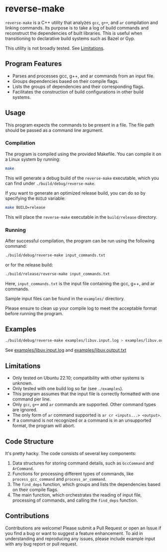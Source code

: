 # reverse-make

`reverse-make` is a C++ utility that analyzes `gcc`, `g++`, and `ar` compilation and linking commands. Its purpose is to take a log of build commands and reconstruct the dependencies of built libraries. This is useful when transitioning to declarative build systems such as Bazel or Gyp.

This utility is not broadly tested. See [Limitations](#limitations).

## Program Features

* Parses and processes gcc, g++, and ar commands from an input file.
* Groups dependencies based on their compile flags.
* Lists the groups of dependencies and their corresponding flags.
* Facilitates the construction of build configurations in other build systems.

## Usage

This program expects the commands to be present in a file. The file path should be passed as a command line argument.

### Compilation

The program is compiled using the provided Makefile. You can compile it on a Linux system by running:

```bash
make
```

This will generate a debug build of the `reverse-make` executable, which you can find under `./build/debug/reverse-make`.

If you want to generate an optimized release build, you can do so by specifying the `BUILD` variable:

```bash
make BUILD=release
```

This will place the `reverse-make` executable in the `build/release` directory.

### Running

After successful compilation, the program can be run using the following command:

```bash
./build/debug/reverse-make input_commands.txt
```

or for the release build:

```bash
./build/release/reverse-make input_commands.txt
```

Here, `input_commands.txt` is the input file containing the gcc, g++, and ar commands.

Sample input files can be found in the `examples/` directory.

Please ensure to clean up your compile log to meet the acceptable format before running the program.

## Examples

```bash
./build/debug/reverse-make examples/libuv.input.log > examples/libuv.output.txt
```

See [examples/libuv.input.log](./examples/libuv.input.log) and [examples/libuv.output.txt](./examples/libuv.output.txt)

## Limitations

* Only tested on Ubuntu 22.10; compatibility with other systems is unknown.
* Only tested with one build log so far (see `./examples`).
* This program assumes that the input file is correctly formatted with one command per line.
* Only `gcc`, `g++` and `ar` commands are supported. Other command types are ignored.
* The only form of `ar` command supported is `ar cr <inputs...> <output>`.
* If a command is not recognized or a command is in an unsupported format, the program will abort.

## Code Structure

It's pretty hacky. The code consists of several key components:

1. Data structures for storing command details, such as `GccCommand` and `ArCommand`.
2. Functions for processing different types of commands, like `process_gcc_command` and `process_ar_command`.
3. The `find_deps` function, which groups and lists the dependencies based on their compile flags.
4. The main function, which orchestrates the reading of input file, processing of commands, and calling the `find_deps` function.

## Contributions

Contributions are welcome! Please submit a Pull Request or open an Issue if you find a bug or want to suggest a feature enhancement. To aid in understanding and reproducing any issues, please include example input with any bug report or pull request.
